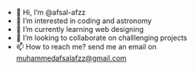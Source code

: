 - 👋 Hi, I’m @afsal-afzz
- 👀 I’m interested in coding and astronomy
- 🌱 I’m currently learning web designing
- 💞️ I’m looking to collaborate on challlenging projects
- 📫 How to reach me? send me an email on muhammedafsalafzz@gmail.com

<!---
afsal-afzz/afsal-afzz is a ✨ special ✨ repository because its `README.md` (this file) appears on your GitHub profile.
You can click the Preview link to take a look at your changes.
--->
